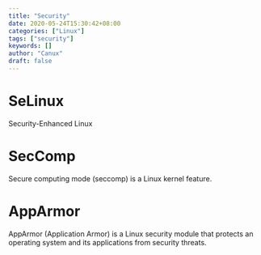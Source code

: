 ```yaml
---
title: "Security"
date: 2020-05-24T15:30:42+08:00
categories: ["Linux"]
tags: ["security"]
keywords: []
author: "Canux"
draft: false
---
```


# SeLinux

Security-Enhanced Linux

# SecComp

Secure computing mode (seccomp) is a Linux kernel feature.

# AppArmor

AppArmor (Application Armor) is a Linux security module that protects an operating system and its applications from security threats.
